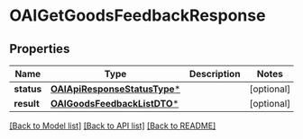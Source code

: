 # OAIGetGoodsFeedbackResponse

## Properties
Name | Type | Description | Notes
------------ | ------------- | ------------- | -------------
**status** | [**OAIApiResponseStatusType***](OAIApiResponseStatusType.md) |  | [optional] 
**result** | [**OAIGoodsFeedbackListDTO***](OAIGoodsFeedbackListDTO.md) |  | [optional] 

[[Back to Model list]](../README.md#documentation-for-models) [[Back to API list]](../README.md#documentation-for-api-endpoints) [[Back to README]](../README.md)


